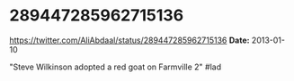# 289447285962715136
https://twitter.com/AliAbdaal/status/289447285962715136
**Date:** 2013-01-10

"Steve Wilkinson adopted a red goat on Farmville 2" #lad
